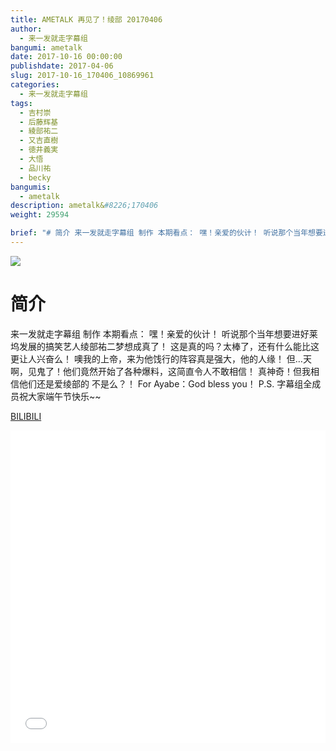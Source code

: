 ```yaml
---
title: AMETALK 再见了！绫部 20170406
author: 
  - 来一发就走字幕组
bangumi: ametalk
date: 2017-10-16 00:00:00
publishdate: 2017-04-06
slug: 2017-10-16_170406_10869961
categories: 
  - 来一发就走字幕组
tags: 
  - 吉村崇
  - 后藤辉基
  - 綾部祐二
  - 又吉直樹
  - 徳井義実
  - 大悟
  - 品川祐
  - becky
bangumis: 
  - ametalk
description: ametalk&#8226;170406
weight: 29594

brief: "# 简介 来一发就走字幕组 制作 本期看点： 嘿！亲爱的伙计！ 听说那个当年想要进好莱坞发展的搞笑艺人绫部祐二梦想成真了！ 这是真的吗？太棒了，还有什么能比这更让人兴奋么！ 噢我的上帝，来为他饯行的阵容真是强大，他的人缘！ 但…天啊，见鬼了！他们竟然开始了各种爆料，这简直令人不敢相信！ 真神奇！但我相信他们还是爱绫部的 不是么？！ For Ayabe：God bless you！ P.S. 字幕组全成员祝大家端午节快乐~~"
---
```


![](https://i.imgur.com/eVa2ekj.jpg)

# 简介  
来一发就走字幕组 制作
本期看点：
嘿！亲爱的伙计！
听说那个当年想要进好莱坞发展的搞笑艺人绫部祐二梦想成真了！
这是真的吗？太棒了，还有什么能比这更让人兴奋么！
噢我的上帝，来为他饯行的阵容真是强大，他的人缘！
但…天啊，见鬼了！他们竟然开始了各种爆料，这简直令人不敢相信！
真神奇！但我相信他们还是爱绫部的 不是么？！
For Ayabe：God bless you！
P.S. 字幕组全成员祝大家端午节快乐~~

  [BILIBILI](https://www.bilibili.com/video/av10869961/)


<div class="vcontainer">  <iframe class='video' src="//www.bilibili.com/blackboard/player.html?aid=10869961" width="100%" height="500" frameborder="0" allowfullscreen="allowfullscreen"></iframe></div>
